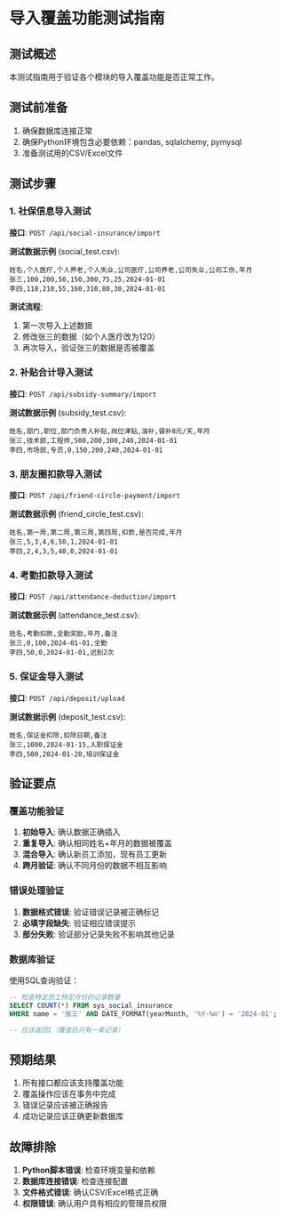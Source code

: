 # 导入覆盖功能测试指南

## 测试概述
本测试指南用于验证各个模块的导入覆盖功能是否正常工作。

## 测试前准备
1. 确保数据库连接正常
2. 确保Python环境包含必要依赖：pandas, sqlalchemy, pymysql
3. 准备测试用的CSV/Excel文件

## 测试步骤

### 1. 社保信息导入测试
**接口**: `POST /api/social-insurance/import`

**测试数据示例** (social_test.csv):
```csv
姓名,个人医疗,个人养老,个人失业,公司医疗,公司养老,公司失业,公司工伤,年月
张三,100,200,50,150,300,75,25,2024-01-01
李四,110,210,55,160,310,80,30,2024-01-01
```

**测试流程**:
1. 第一次导入上述数据
2. 修改张三的数据（如个人医疗改为120）
3. 再次导入，验证张三的数据是否被覆盖

### 2. 补贴合计导入测试
**接口**: `POST /api/subsidy-summary/import`

**测试数据示例** (subsidy_test.csv):
```csv
姓名,部门,职位,部门负责人补贴,岗位津贴,油补,餐补8元/天,年月
张三,技术部,工程师,500,200,300,240,2024-01-01
李四,市场部,专员,0,150,200,240,2024-01-01
```

### 3. 朋友圈扣款导入测试
**接口**: `POST /api/friend-circle-payment/import`

**测试数据示例** (friend_circle_test.csv):
```csv
姓名,第一周,第二周,第三周,第四周,扣款,是否完成,年月
张三,5,3,4,6,50,1,2024-01-01
李四,2,4,3,5,40,0,2024-01-01
```

### 4. 考勤扣款导入测试
**接口**: `POST /api/attendance-deduction/import`

**测试数据示例** (attendance_test.csv):
```csv
姓名,考勤扣款,全勤奖励,年月,备注
张三,0,100,2024-01-01,全勤
李四,50,0,2024-01-01,迟到2次
```

### 5. 保证金导入测试
**接口**: `POST /api/deposit/upload`

**测试数据示例** (deposit_test.csv):
```csv
姓名,保证金扣除,扣除日期,备注
张三,1000,2024-01-15,入职保证金
李四,500,2024-01-20,培训保证金
```

## 验证要点

### 覆盖功能验证
1. **初始导入**: 确认数据正确插入
2. **重复导入**: 确认相同姓名+年月的数据被覆盖
3. **混合导入**: 确认新员工添加，现有员工更新
4. **跨月验证**: 确认不同月份的数据不相互影响

### 错误处理验证
1. **数据格式错误**: 验证错误记录被正确标记
2. **必填字段缺失**: 验证相应错误提示
3. **部分失败**: 验证部分记录失败不影响其他记录

### 数据库验证
使用SQL查询验证：
```sql
-- 检查特定员工特定月份的记录数量
SELECT COUNT(*) FROM sys_social_insurance 
WHERE name = '张三' AND DATE_FORMAT(yearMonth, '%Y-%m') = '2024-01';

-- 应该返回1（覆盖后只有一条记录）
```

## 预期结果
1. 所有接口都应该支持覆盖功能
2. 覆盖操作应该在事务中完成
3. 错误记录应该被正确报告
4. 成功记录应该正确更新数据库

## 故障排除
1. **Python脚本错误**: 检查环境变量和依赖
2. **数据库连接错误**: 检查连接配置
3. **文件格式错误**: 确认CSV/Excel格式正确
4. **权限错误**: 确认用户具有相应的管理员权限 